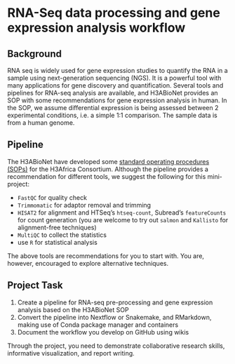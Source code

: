 # RNA-Seq data processing and gene expression  analysis workflow

## Background
RNA seq is widely used for gene expression studies to quantify the RNA in a sample using next-generation sequencing (NGS). It is a powerful tool with many applications for gene discovery and quantification. Several tools and pipelines for RNA-seq analysis are available, and H3ABioNet provides an SOP with some recommendations for gene expression analysis in human. In the SOP, we assume differential expression is being assessed between 2 experimental conditions, i.e. a simple 1:1 comparison. The sample data is from a human genome. 

## Pipeline
The H3ABioNet have developed some [standard operating procedures (SOPs)](https://h3abionet.github.io/H3ABionet-SOPs/RNA-Seq) for the H3Africa Consortium. Although the pipeline provides a recommendation for different tools, we suggest the following for this mini-project:
- `FastQC` for quality check
- `Trimmomatic` for adaptor removal and trimming
- `HISAT2` for alignment and HTSeq’s `htseq-count`, Subread’s `featureCounts` for count generation (you are welcome to try out `salmon` and `Kallisto` for alignment-free techniques)
- `MultiQC` to collect the statistics
- use `R` for statistical analysis

The above tools are recommendations for you to start with. You are, however, encouraged to explore alternative techniques. 

## Project Task
1. Create a pipeline for RNA-seq pre-processing and gene expression analysis based on the H3ABioNet SOP
2. Convert the pipeline into Nextflow or Snakemake, and RMarkdown, making use of Conda package manager and containers
3. Document the workflow you develop on GitHub using wikis

Through the project, you need to demonstrate collaborative research skills, informative visualization, and report writing. 

